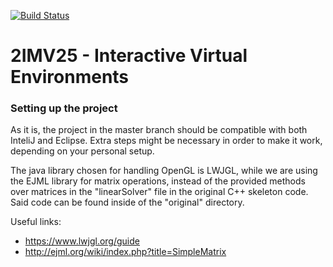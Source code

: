 [![Build Status](https://travis-ci.com/Eddydpyl/ParticleToy.svg?token=Fpth26ybpqjsTJdNeqmb&branch=master)](https://travis-ci.com/Eddydpyl/ParticleToy)

# 2IMV25 - Interactive Virtual Environments

### Setting up the project
As it is, the project in the master branch should be compatible with both InteliJ and Eclipse.
Extra steps might be necessary in order to make it work, depending on your personal setup.

The java library chosen for handling OpenGL is LWJGL, while we are using the EJML library for matrix operations,
 instead of the provided methods over matrices in the "linearSolver" file in the original C++ skeleton code. Said code
 can be found inside of the "original" directory.

Useful links:
- https://www.lwjgl.org/guide
- http://ejml.org/wiki/index.php?title=SimpleMatrix
